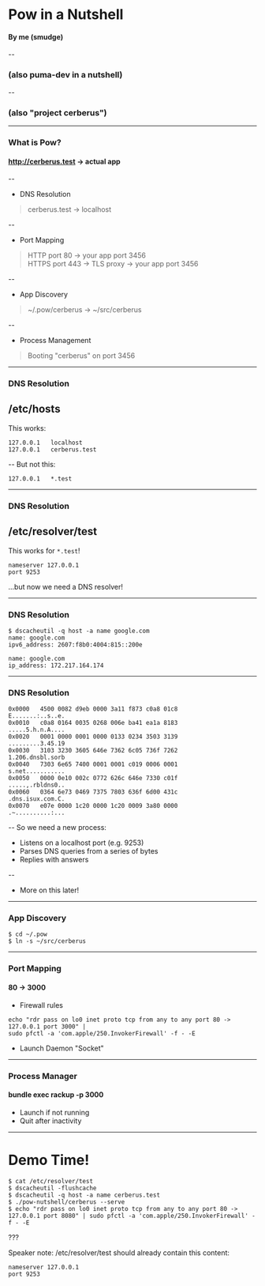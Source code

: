 # Pow in a Nutshell
#### By me (smudge)

--
### (also puma-dev in a nutshell)

--

### (also "project cerberus")


---

### What is Pow?

#### http://cerberus.test -> actual app

--
- DNS Resolution
> cerberus.test -> localhost

--
- Port Mapping
> HTTP port 80 -> your app port 3456  
> HTTPS port 443 -> TLS proxy -> your app port 3456

--
- App Discovery
> ~/.pow/cerberus -> ~/src/cerberus

--
- Process Management
> Booting "cerberus" on port 3456  

---

### DNS Resolution

## /etc/hosts

This works:

```
127.0.0.1	localhost
127.0.0.1	cerberus.test
```
--
But not this:

```
127.0.0.1	*.test
```

---

### DNS Resolution

## /etc/resolver/test

This works for `*.test`!

```
nameserver 127.0.0.1
port 9253
```

...but now we need a DNS resolver!

---

### DNS Resolution

```
$ dscacheutil -q host -a name google.com
name: google.com
ipv6_address: 2607:f8b0:4004:815::200e

name: google.com
ip_address: 172.217.164.174
```
---

### DNS Resolution

```
0x0000   4500 0082 d9eb 0000 3a11 f873 c0a8 01c8        E.......:..s..e.
0x0010   c0a8 0164 0035 0268 006e ba41 ea1a 8183        .....5.h.n.A....
0x0020   0001 0000 0001 0000 0133 0234 3503 3139        .........3.45.19
0x0030   3103 3230 3605 646e 7362 6c05 736f 7262        1.206.dnsbl.sorb
0x0040   7303 6e65 7400 0001 0001 c019 0006 0001        s.net...........
0x0050   0000 0e10 002c 0772 626c 646e 7330 c01f        .....,.rbldns0..
0x0060   0364 6e73 0469 7375 7803 636f 6d00 431c        .dns.isux.com.C.
0x0070   e07e 0000 1c20 0000 1c20 0009 3a80 0000        .~..........:...
```
--
So we need a new process:
- Listens on a localhost port (e.g. 9253)
- Parses DNS queries from a series of bytes
- Replies with answers

--
- More on this later!

---

### App Discovery

```
$ cd ~/.pow
$ ln -s ~/src/cerberus
```

---

### Port Mapping

#### 80 -> 3000

- Firewall rules
```
echo "rdr pass on lo0 inet proto tcp from any to any port 80 -> 127.0.0.1 port 3000" |
sudo pfctl -a 'com.apple/250.InvokerFirewall' -f - -E
```
- Launch Daemon "Socket"


---

### Process Manager

#### bundle exec rackup -p 3000

- Launch if not running
- Quit after inactivity

---

# Demo Time!

```
$ cat /etc/resolver/test
$ dscacheutil -flushcache
$ dscacheutil -q host -a name cerberus.test
$ ./pow-nutshell/cerberus --serve
$ echo "rdr pass on lo0 inet proto tcp from any to any port 80 -> 127.0.0.1 port 8080" | sudo pfctl -a 'com.apple/250.InvokerFirewall' -f - -E
```

???

Speaker note: /etc/resolver/test should already contain this content:
```
nameserver 127.0.0.1
port 9253
```
